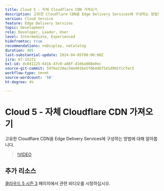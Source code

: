 ```yaml
---
title: Cloud 5 - 자체 Cloudflare CDN 가져오기
description: 고유한 Cloudflare CDN을 Edge Delivery Services에 구성하는 방법에 대해 알아봅니다.
version: Cloud Service
feature: Edge Delivery Services
topic: Development
role: Developer, Leader, User
level: Intermediate, Experienced
hidefromtoc: true
recommendations: noDisplay, noCatalog
duration: 495
last-substantial-update: 2024-04-05T00:00:00Z
jira: KT-15271
exl-id: dc841125-641b-47c0-a88f-d166a088e0ec
source-git-commit: 5976e220ac54e901be5f064dbf541d901fccfec5
workflow-type: tm+mt
source-wordcount: '50'
ht-degree: 4%

---
```


# Cloud 5 - 자체 Cloudflare CDN 가져오기

고유한 Cloudflare CDN을 Edge Delivery Services에 구성하는 방법에 대해 알아봅니다.

>[!VIDEO](https://video.tv.adobe.com/v/3428100/?quality=12&learn=on)

## 추가 리소스

[클라우드 5 시즌 3](../cloud5-season-3.md) 페이지에서 관련 비디오를 시청하십시오.
